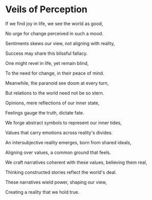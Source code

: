 # Veils of Perception

If we find joy in life, we see the world as good,

No urge for change perceived in such a mood.

Sentiments skews our view, not aligning with reality,

Success may share this blissful fallacy.

One might revel in life, yet remain blind,

To the need for change, in their peace of mind.

Meanwhile, the paranoid see doom at every turn,

But relations to the world need not be so stern.

Opinions, mere reflections of our inner state,

Feelings gauge the truth, dictate fate.

We forge abstract symbols to represent our inner tides,

Values that carry emotions across reality's divides.

An intersubjective reality emerges, born from shared ideals,

Aligning over values, a common ground that feels.

We craft narratives coherent with these values, believing them real,

Thinking constructed stories reflect the world's deal.

These narratives wield power, shaping our view,

Creating a reality that we hold true.